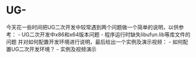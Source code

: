 # UG-
今天花一些时间把UG二次开发中较常遇到两个问题做一个简单的说明，以供参考： - UG二次开发中x86和x64版本问题 - 程序运行时缺失libufun.lib等库文件的问题  并对如何配置开发环境进行说明，最后给出一个实例及演示视频： - 如何配置UG二次开发环境？ - 实例及视频演示
